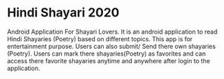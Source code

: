 # Hindi Shayari 2020
Android Application For Shayari Lovers.
It is an android application to read Hindi Shayaries (Poetry) based on different topics.
This app is for entertainment purpose.
Users can also submit/ Send there own shayaries (Poetry).
Users can mark there shayaries(Poetry) as favorites and can access there favorite  shayaries anytime and anywhere after login to the application.
